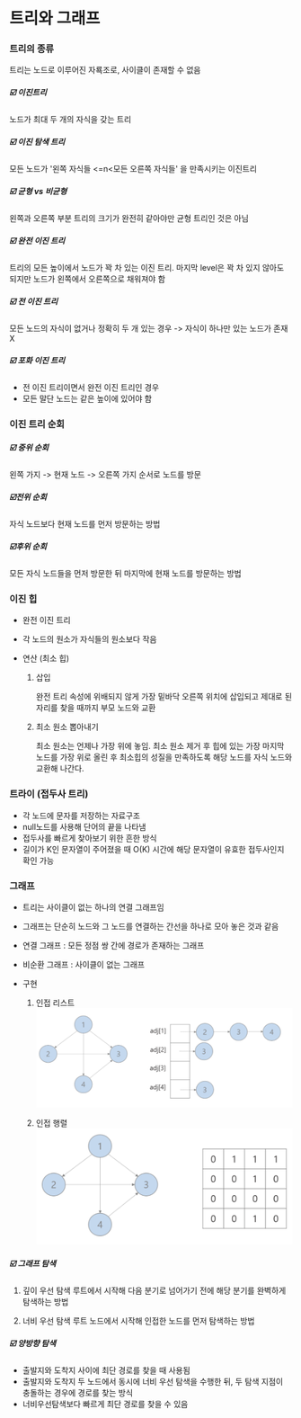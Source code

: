 # 트리와 그래프

### 트리의 종류

트리는 노드로 이루어진 자룍조로, 사이클이 존재할 수 없음

##### ☑️ 이진트리

노드가 최대 두 개의 자식을 갖는 트리

##### ☑️ 이진 탐색 트리

모든 노드가 '왼쪽 자식들 <=n<모든 오른쪽 자식들' 을 만족시키는 이진트리

##### ☑️ 균형 vs 비균형

왼쪽과 오른쪽 부분 트리의 크기가 완전히 같아야만 균형 트리인 것은 아님

##### ☑️ 완전 이진 트리

트리의 모든 높이에서 노드가 꽉 차 있는 이진 트리. 마지막 level은 꽉 차 있지 않아도 되지만 노드가 왼쪽에서 오른쪽으로 채워져야 함

##### ☑️ 전 이진 트리

모든 노드의 자식이 없거나 정확히 두 개 있는 경우 -> 자식이 하나만 있는 노드가 존재 X

##### ☑️ 포화 이진 트리

- 전 이진 트리이면서 완전 이진 트리인 경우
- 모든 말단 노드는 같은 높이에 있어야 함

### 이진 트리 순회

##### ☑️ 중위 순회

왼쪽 가지 -> 현재 노드 -> 오른쪽 가지 순서로 노드를 방문

##### ☑️전위 순회

자식 노드보다 현재 노드를 먼저 방문하는 방법

##### ☑️후위 순회

모든 자식 노드들을 먼저 방문한 뒤 마지막에 현재 노드를 방문하는 방법

### 이진 힙

- 완전 이진 트리
- 각 노드의 원소가 자식들의 원소보다 작음

- 연산 (최소 힙)

  1. 삽입

     완전 트리 속성에 위배되지 않게 가장 밑바닥 오른쪽 위치에 삽입되고 제대로 된 자리를 찾을 때까지 부모 노드와 교환

  2. 최소 원소 뽑아내기

     최소 원소는 언제나 가장 위에 놓임. 최소 원소 제거 후 힙에 있는 가장 마지막 노드를 가장 위로 올린 후 최소힙의 성질을 만족하도록 해당 노드를 자식 노드와 교환해 나간다.

### 트라이 (접두사 트리)

- 각 노드에 문자를 저장하는 자료구조
- null노드를 사용해 단어의 끝을 나타냄
- 접두사를 빠르게 찾아보기 위한 흔한 방식
- 길이가 K인 문자열이 주어졌을 때 O(K) 시간에 해당 문자열이 유효한 접두사인지 확인 가능

### 그래프

- 트리는 사이클이 없는 하나의 연결 그래프임
- 그래프는 단순히 노드와 그 노드를 연결하는 간선을 하나로 모아 놓은 것과 같음
- 연결 그래프 : 모든 정점 쌍 간에 경로가 존재하는 그래프
- 비순환 그래프 : 사이클이 없는 그래프

- 구현

  1. 인접 리스트
     ![alt text](./images/adjacency-list.png)

  2. 인접 행렬
     ![alt text](./images//adjacency-matrix.png)

##### ☑️ 그래프 탐색

1. 깊이 우선 탐색
   루트에서 시작해 다음 분기로 넘어가기 전에 해당 분기를 완벽하게 탐색하는 방법

2. 너비 우선 탐색
   루트 노드에서 시작해 인접한 노드를 먼저 탐색하는 방법

##### ☑️ 양방향 탐색

- 출발지와 도착지 사이에 최단 경로를 찾을 때 사용됨
- 출발지와 도착지 두 노드에서 동시에 너비 우선 탐색을 수행한 뒤, 두 탐색 지점이 충돌하는 경우에 경로를 찾는 방식
- 너비우선탐색보다 빠르게 최단 경로를 찾을 수 있음
